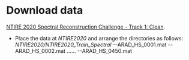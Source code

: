 # Download data
[NTIRE 2020 Spectral Reconstruction Challenge - Track 1: Clean](https://competitions.codalab.org/competitions/22225).

- Place the data at *NTIRE2020* and arrange the directories as follows:
*NTIRE2020/NTIRE2020_Train_Spectral*
--ARAD_HS_0001.mat
--ARAD_HS_0002.mat
......
--ARAD_HS_0450.mat

